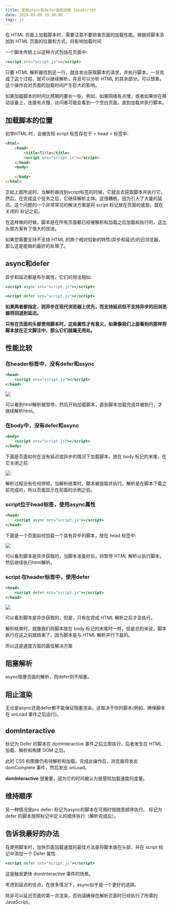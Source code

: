 ```yaml
---
title: 使用async和defer高效加载 JavaScript
date: 2020-05-09 19:30:00
tags: js
---
```

在 HTML 页面上加载脚本时，需要注意不要损害页面的加载性能。根据将脚本添加到 HTML 页面的位置和方式，将影响加载时间

一个脚本传统上以这种方式包括在页面中:

```html
<script src="script.js"></script>
```

只要 HTML 解析器找到这一行，就会发出获取脚本的请求，并执行脚本。一旦完成了这个过程，就可以继续解析，并且可以分析 HTML 的其余部分。可以想象，这个操作会对页面的加载时间产生巨大的影响。

如果加载脚本的时间比预期的要长一些，例如，如果网络有点慢，或者如果你在移动设备上，连接有点慢，访问者可能会看到一个空白页面，直到加载并执行脚本。

## 加载脚本的位置

初学HTML 时，会被告知 script 标签存在于 < head > 标签中:

```html
<html>  
	<head>    
		<title>Title</title>    
		<script src="script.js"></script>  
	</head>  
	<body>   
		 ...  
	</body>
</html>
```

正如上面所说的，当解析器找到script标签的时候，它就会去获取脚本并执行它。然后，在完成这个任务之后，它继续解析主体。这很糟糕，因为引入了大量的延迟。这个问题的一个非常常见的解决方案是将 script 标记放在页面的底部，就在关闭的 </body > 标记之前。

在这样做的时候，脚本是在所有页面都已经被解析和加载之后加载和执行的，这比头部方案有了很大的改进。

如果您需要支持不支持 HTML 的两个相对较新的特性(异步和延迟)的旧浏览器，那么这是能做的最好的处理了。

## async**和defer**

异步和延迟都是布尔属性，它们的用法相似:

```jsx
<script async src="script.js"></script>
```

```jsx
<script defer src="script.js"></script>
```

**如果两者都指定，则异步在现代浏览器上优先，而支持延迟但不支持异步的旧浏览器将回退到延迟。**

**只有在页面的头部使用脚本时，这些属性才有意义，如果像我们上面看到的那样将脚本放在正文脚注中，那么它们就毫无用处。**

## **性能比较**

### 在header标签中，没有defer和async

```jsx
<head>
	<script src="script.js"></script>
</head>
```
![](https://s2.loli.net/2023/09/01/zVZpsJOKNcRxBSr.png)

可以看到html解析被暂停，然后开始加载脚本，直到脚本加载完成并被执行，才继续解析html。

### 在body中，没有defer和async

```jsx
<body>
	<script src="script.js"></script>
</body>
```

下面是页面如何在没有延迟或异步的情况下加载脚本，放在 body 标记的末尾，在它关闭之前:

![](https://s2.loli.net/2023/09/01/NQkzERvKBSeh45f.png)

解析过程没有任何停顿，当解析结束时，脚本被提取并执行。解析是在脚本下载之前完成的，所以页面显示在前面的示例之前。

### script位于head标签，使用async属性

```jsx
<head>
	<script async src="script.js"></script>
</head>
```

下面是一个页面如何加载一个具有异步的脚本，放在 head 标签中:

![](https://s2.loli.net/2023/09/01/hp9GlqjdsmPVe7O.png)

可以看到脚本是异步获取的，当脚本准备好后，将暂停 HTML 解析以执行脚本，然后继续执行html解析。

### script **在header标签中，使用**defer

```jsx
<head>
	<script defer src="script.js"></script>
</head>
```

![](https://s2.loli.net/2023/09/01/4sx7hAyogk5vFNp.png)

可以看到脚本是异步获取的，但是，只有在完成 HTML 解析之后才会执行。

解析结束时，就像我们将脚本放在 body 标记的末尾时一样，但是总的来说，脚本执行在这之前就结束了，因为脚本是与 HTML 解析并行下载的。

所以这是速度方面的最佳解决方案

## **阻塞解析**

async阻塞页面的解析，而defer则不阻塞。

## **阻止渲染**

无论是async还是defer都不能保证阻塞渲染。这取决于你的脚本(例如，确保脚本在 onLoad 事件之后运行)。

## ****domInteractive****

标记为 Defer 的脚本在 domInteractive 事件之后立即执行，后者发生在 HTML 加载、解析和构建 DOM 之后。

此时 CSS 和图像仍有待解析和加载。完成此操作后，浏览器将发出 domComplete 事件，然后发出 onLoad。

****domInteractive**** 很重要，因为它的时间被认为是感知加载速度的度量。

## **维持顺序**

另一种情况是pro defer: 标记为async的脚本在可用时按随意顺序执行。 标记为 defer 的脚本按照标记中定义的顺序执行（解析完成后）。

## **告诉我最好的办法**

在使用脚本时，加快页面加载速度的最佳方法是将脚本放在头部，并在 script 标记中添加一个 Defer 属性:

```jsx
<script defer src="script.js"></script>
```

这是触发更快 domInteractive 事件的场景。

考虑到延迟的优点，在很多情况下，async似乎是一个更好的选择。

除非可以延迟页面的第一次渲染，否则请确保在解析页面时已经执行了所需的 JavaScript。
